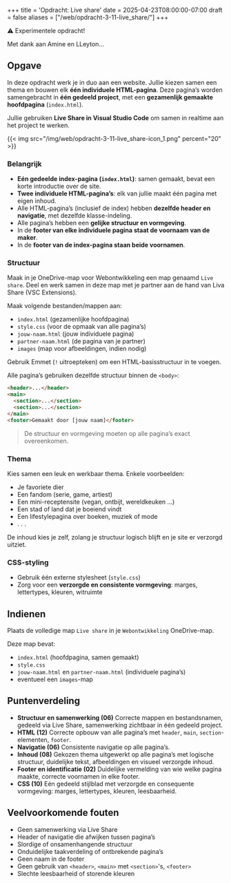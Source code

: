 +++
title = 'Opdracht: Live share'
date = 2025-04-23T08:00:00-07:00
draft = false
aliases = ["/web/opdracht-3-11-live_share/"]
+++

⚠️ Experimentele opdracht!

Met dank aan Amine en LLeyton…

## Opgave

In deze opdracht werk je in duo aan een website. Jullie kiezen samen een thema en bouwen elk **één individuele HTML-pagina**. Deze pagina’s worden samengebracht in **één gedeeld project**, met een **gezamenlijk gemaakte hoofdpagina** (`index.html`).

Jullie gebruiken **Live Share in Visual Studio Code** om samen in realtime aan het project te werken.

{{< img src="/img/web/opdracht-3-11-live_share-icon_1.png" percent="20" >}}

### Belangrijk

- **Eén gedeelde index-pagina (`index.html`)**: samen gemaakt, bevat een korte introductie over de site.
- **Twee individuele HTML-pagina’s**: elk van jullie maakt één pagina met eigen inhoud.
- Alle HTML-pagina’s (inclusief de index) hebben **dezelfde header en navigatie**, met dezelfde klasse-indeling.
- Alle pagina’s hebben een **gelijke structuur en vormgeving**.
- In de **footer van elke individuele pagina staat de voornaam van de maker**.
- In de **footer van de index-pagina staan beide voornamen**.

### Structuur

Maak in je OneDrive-map voor Webontwikkeling een map genaamd `Live share`. Deel en werk samen in deze map met je partner aan de hand van Liva Share (VSC Extensions).

Maak volgende bestanden/mappen aan:
   - `index.html` (gezamenlijke hoofdpagina)
   - `style.css` (voor de opmaak van alle pagina’s)
   - `jouw-naam.html` (jouw individuele pagina)
   - `partner-naam.html` (de pagina van je partner)
   - `images` (map voor afbeeldingen, indien nodig)

Gebruik Emmet (`!` uitroepteken) om een HTML-basisstructuur in te voegen.

Alle pagina’s gebruiken dezelfde structuur binnen de `<body>`:

```html
<header>...</header>
<main>
  <section>...</section>
  <section>...</section>
</main>
<footer>Gemaakt door [jouw naam]</footer>
```

> De structuur en vormgeving moeten op alle pagina’s exact overeenkomen.

### Thema

Kies samen een leuk en werkbaar thema. Enkele voorbeelden:

- Je favoriete dier
- Een fandom (serie, game, artiest)
- Een mini-receptensite (vegan, ontbijt, wereldkeuken …)
- Een stad of land dat je boeiend vindt
- Een lifestylepagina over boeken, muziek of mode
- . . .

De inhoud kies je zelf, zolang je structuur logisch blijft en je site er verzorgd uitziet.

### CSS-styling

- Gebruik één externe stylesheet (`style.css`)
- Zorg voor een **verzorgde en consistente vormgeving**: marges, lettertypes, kleuren, witruimte

## Indienen

Plaats de volledige map `Live share` in je `Webontwikkeling` OneDrive-map.

Deze map bevat:
- `index.html` (hoofdpagina, samen gemaakt)
- `style.css`
- `jouw-naam.html` en `partner-naam.html` (individuele pagina’s)
- eventueel een `images`-map

## Puntenverdeling

- **Structuur en samenwerking (06)** Correcte mappen en bestandsnamen, gedeeld via Live Share, samenwerking zichtbaar in één gedeeld project.
- **HTML (12)** Correcte opbouw van alle pagina’s met `header`, `main`, `section`-elementen, `footer`.
- **Navigatie (06)** Consistente navigatie op alle pagina’s.
- **Inhoud (08)** Gekozen thema uitgewerkt op alle pagina’s met logische structuur, duidelijke tekst, afbeeldingen en visueel verzorgde inhoud.
- **Footer en identificatie (02)** Duidelijke vermelding van wie welke pagina maakte, correcte voornamen in elke footer.
- **CSS (10)** Eén gedeeld stijlblad met verzorgde en consequente vormgeving: marges, lettertypes, kleuren, leesbaarheid.

## Veelvoorkomende fouten

- Geen samenwerking via Live Share
- Header of navigatie die afwijken tussen pagina’s
- Slordige of onsamenhangende structuur
- Onduidelijke taakverdeling of ontbrekende pagina’s
- Geen naam in de footer
- Geen gebruik van `<header>`, `<main>` met `<section>`'s, `<footer>`
- Slechte leesbaarheid of storende kleuren